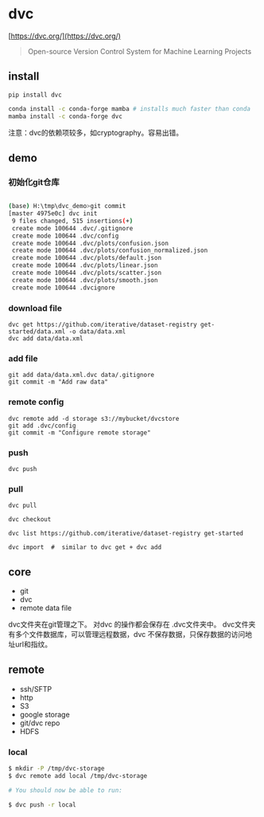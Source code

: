 # dvc

[https://dvc.org/](https://dvc.org/)

> Open-source Version Control System for Machine Learning Projects


## install
```
pip install dvc
```


``` bash
conda install -c conda-forge mamba # installs much faster than conda
mamba install -c conda-forge dvc
```
注意：dvc的依赖项较多，如cryptography。容易出错。


## demo


### 初始化git仓库
``` bash

(base) H:\tmp\dvc_demo>git commit
[master 4975e0c] dvc init
 9 files changed, 515 insertions(+)
 create mode 100644 .dvc/.gitignore
 create mode 100644 .dvc/config
 create mode 100644 .dvc/plots/confusion.json
 create mode 100644 .dvc/plots/confusion_normalized.json
 create mode 100644 .dvc/plots/default.json
 create mode 100644 .dvc/plots/linear.json
 create mode 100644 .dvc/plots/scatter.json
 create mode 100644 .dvc/plots/smooth.json
 create mode 100644 .dvcignore
 ```

### download file
```
dvc get https://github.com/iterative/dataset-registry get-started/data.xml -o data/data.xml
dvc add data/data.xml

```

### add file
```
git add data/data.xml.dvc data/.gitignore
git commit -m "Add raw data"
```

### remote config
```
dvc remote add -d storage s3://mybucket/dvcstore
git add .dvc/config
git commit -m "Configure remote storage"
```

### push
```
dvc push
```

### pull
```
dvc pull

dvc checkout
```

```
dvc list https://github.com/iterative/dataset-registry get-started

dvc import  #  similar to dvc get + dvc add
```


## core

* git
* dvc
* remote data file

dvc文件夹在git管理之下。
对dvc 的操作都会保存在 .dvc文件夹中。
dvc文件夹有多个文件数据库，可以管理远程数据，dvc 不保存数据，只保存数据的访问地址url和指纹。

## remote


* ssh/SFTP
* http
* S3
* google storage
* git/dvc repo
* HDFS


### local

``` bash
$ mkdir -P /tmp/dvc-storage
$ dvc remote add local /tmp/dvc-storage

# You should now be able to run:

$ dvc push -r local
```